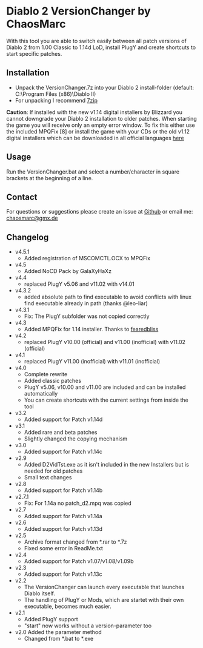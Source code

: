 # Diablo 2 VersionChanger by ChaosMarc

With this tool you are able to switch easily between all patch versions of Diablo 2 from 1.00 Classic to 1.14d LoD, install PlugY and create shortcuts to start specific patches.

## Installation
- Unpack the VersionChanger.7z into your Diablo 2 install-folder (default: C:\Program Files (x86)\Diablo II)
- For unpacking I recommend [7zip](http://www.7-zip.org/)

**Caution**: If installed with the new v1.14 digital installers by Blizzard you cannot downgrade your Diablo 2 installation to older patches. When starting the game you will receive only an empty error window. To fix this either use the included MPQFix [8] or install the game with your CDs or the old v1.12 digital installers which can be downloaded in all official languages [here](https://mega.nz/#F!VIth1DKQ!Q42bVsCGQZ4UhoGjqvHxGw)

## Usage
Run the VersionChanger.bat and select a number/character in square brackets at the beginning of a line.

## Contact
For questions or suggestions please create an issue at [Github](https://github.com/ChaosMarc/D2VersionChanger) or email me: chaosmarc@gmx.de

## Changelog
- v4.5.1
	- Added registration of MSCOMCTL.OCX to MPQFix
- v4.5
    - Added NoCD Pack by GalaXyHaXz
- v4.4
    - replaced PlugY v5.06 and v11.02 with v14.01
- v4.3.2
    - added absolute path to find executable to avoid conflicts with linux find executable already in path (thanks @leo-liar)
- v4.3.1
    - Fix: The PlugY subfolder was not copied correctly
- v4.3
    - Added MPQFix for 1.14 installer. Thanks to [fearedbliss](https://www.diabloii.net/forums/threads/tech-support-installing-from-bnet-1-14d-installer-doesnt-allow-switching-back-to-1-13d.960439/#post-8827207)
- v4.2
    - replaced PlugY v10.00 (official) and v11.00 (inofficial) with v11.02 (official)
-  v4.1
    - replaced PlugY v11.00 (inofficial) with v11.01 (inofficial)
- v4.0
    - Complete rewrite
    - Added classic patches
    - PlugY v5.06, v10.00 and v11.00 are included and can be installed automatically
    - You can create shortcuts with the current settings from inside the tool
- v3.2
    - Added support for Patch v1.14d
- v3.1
    - Added rare and beta patches
    - Slightly changed the copying mechanism
- v3.0
    - Added support for Patch v1.14c
- v2.9
    - Added D2VidTst.exe as it isn't included in the new Installers but is needed for old patches
    - Small text changes
- v2.8
    - Added support for Patch v1.14b
- v2.7.1
    - Fix: For 1.14a no patch_d2.mpq was copied
- v2.7
    - Added support for Patch v1.14a
- v2.6
    - Added support for Patch v1.13d
- v2.5
    - Archive format changed from *.rar to *.7z
    - Fixed some error in ReadMe.txt
- v2.4
    - Added support for Patch v1.07/v1.08/v1.09b
- v2.3
    - Added support for Patch v1.13c
- v2.2
    - The VersionChanger can launch every executable that launches Diablo itself.
    - The handling of PlugY or Mods, which are startet with their own executable, becomes much easier.
- v2.1
    - Added PlugY support
    - "start" now works without a version-parameter too
- v2.0
     Added the parameter method
    - Changed from *.bat to *.exe